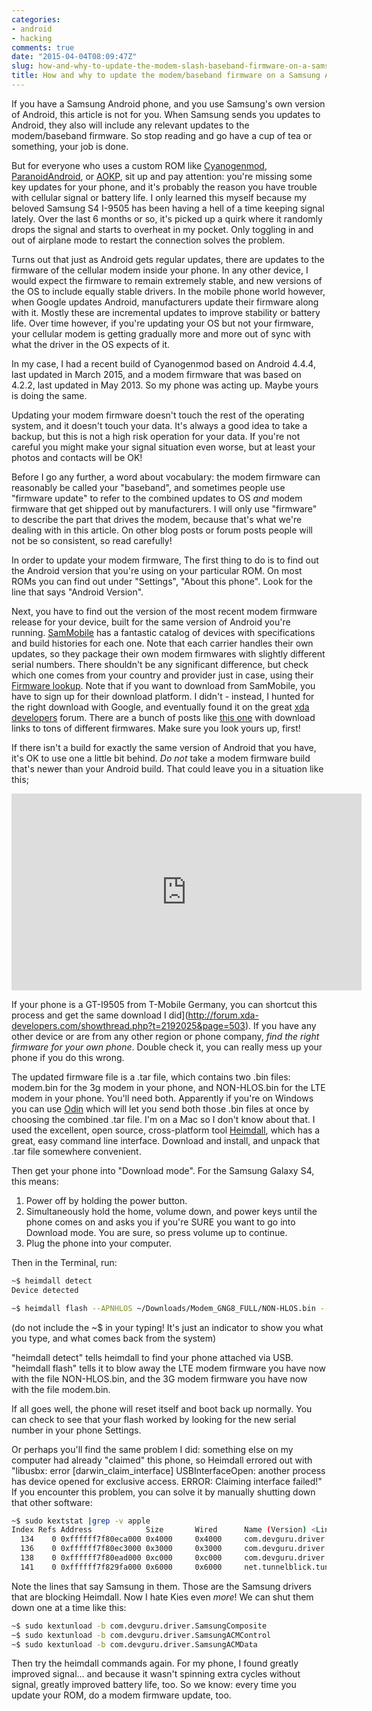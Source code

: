 ```yaml
---
categories:
- android
- hacking
comments: true
date: "2015-04-04T08:09:47Z"
slug: how-and-why-to-update-the-modem-slash-baseband-firmware-on-a-samsung-phone
title: How and why to update the modem/baseband firmware on a Samsung Android phone
---
```

If you have a Samsung Android phone, and you use Samsung's own version of Android, this article is not for you. When Samsung sends you updates to Android, they also will include any relevant updates to the modem/baseband firmware. So stop reading and go have a cup of tea or something, your job is done.

But for everyone who uses a custom ROM like [Cyanogenmod](http://cyanogenmod.org), [ParanoidAndroid](http://www.paranoidandroid.co/), or [AOKP](http://www.aokp.co/), sit up and pay attention: you're missing some key updates for your phone, and it's probably the reason you have trouble with cellular signal or battery life. I only learned this myself because my beloved Samsung S4 I-9505 has been having a hell of a time keeping signal lately. Over the last 6 months or so, it's picked up a quirk where it randomly drops the signal and starts to overheat in my pocket. Only toggling in and out of airplane mode to restart the connection solves the problem.

Turns out that just as Android gets regular updates, there are updates to the firmware of the cellular modem inside your phone. In any other device, I would expect the firmware to remain extremely stable, and new versions of the OS to include equally stable drivers. In the mobile phone world however, when Google updates Android, manufacturers update their firmware along with it. Mostly these are incremental updates to improve stability or battery life. Over time however, if you're updating your OS but not your firmware, your cellular modem is getting gradually more and more out of sync with what the driver in the OS expects of it.

In my case, I had a recent build of Cyanogenmod based on Android 4.4.4, last updated in March 2015, and a modem firmware that was based on 4.2.2, last updated in May 2013. So my phone was acting up. Maybe yours is doing the same.

Updating your modem firmware doesn't touch the rest of the operating system, and it doesn't touch your data. It's always a good idea to take a backup, but this is not a high risk operation for your data. If you're not careful you might make your signal situation even worse, but at least your photos and contacts will be OK!

Before I go any further, a word about vocabulary: the modem firmware can reasonably be called your "baseband", and sometimes people use "firmware update" to refer to the combined updates to OS _and_ modem firmware that get shipped out by manufacturers. I will only use "firmware" to describe the part that drives the modem, because that's what we're dealing with in this article. On other blog posts or forum posts people will not be so consistent, so read carefully!

In order to update your modem firmware, The first thing to do is to find out the Android version that you're using on your particular ROM. On most ROMs you can find out under "Settings", "About this phone". Look for the line that says "Android Version". 

Next, you have to find out the version of the most recent modem firmware release for your device, built for the same version of Android you're running. [SamMobile](http://www.sammobile.com/devices/) has a fantastic catalog of devices with specifications and build histories for each one. Note that each carrier handles their own updates, so they package their own modem firmwares with slightly different serial numbers. There shouldn't be any significant difference, but check which one comes from your country and provider just in case, using their [Firmware lookup](http://www.sammobile.com/firmwares/). Note that if you want to download from SamMobile, you have to sign up for their download platform. I didn't - instead, I hunted for the right download with Google, and eventually found it on the great [xda developers](http://forum.xda-developers.com) forum. There are a bunch of posts like [this one](http://forum.xda-developers.com/showpost.php?p=50965837) with download links to tons of different firmwares. Make sure you look yours up, first!

If there isn't a build for exactly the same version of Android that you have, it's OK to use one a little bit behind. *Do not* take a modem firmware build that's newer than your Android build. That could leave you in a situation like this;

<iframe width="560" height="315" src="https://www.youtube.com/embed/gVx4OOcIRXg" frameborder="0" allowfullscreen></iframe>

If your phone is a GT-I9505 from T-Mobile Germany, you can shortcut this process and get the same download I did](http://forum.xda-developers.com/showthread.php?t=2192025&page=503). If you have any other device or are from any other region or phone company, *find the right firmware for your own phone*. Double check it, you can really mess up your phone if you do this wrong.

The updated firmware file is a .tar file, which contains two .bin files: modem.bin for the 3g modem in your phone, and NON-HLOS.bin for the LTE modem in your phone. You'll need both. Apparently if you're on Windows you can use [Odin](http://www.downloadodin.info/) which will let you send both those .bin files at once by choosing the combined .tar file. I'm on a Mac so I don't know about that. I used the excellent, open source, cross-platform tool [Heimdall](http://glassechidna.com.au/heimdall/), which has a great, easy command line interface. Download and install, and unpack that .tar file somewhere convenient. 

Then get your phone into "Download mode". For the Samsung Galaxy S4, this means:

1) Power off by holding the power button.
2) Simultaneously hold the home, volume down, and power keys until the phone comes on and asks you if you're SURE you want to go into Download mode. You are sure, so press volume up to continue.
3) Plug the phone into your computer.

Then in the Terminal, run:

``` bash
~$ heimdall detect
Device detected

~$ heimdall flash --APNHLOS ~/Downloads/Modem_GNG8_FULL/NON-HLOS.bin --MDM ~/Downloads/Modem_GNG8_FULL/modem.bin
```
(do not include the ~$ in your typing! It's just an indicator to show you what you type, and what comes back from the system)

"heimdall detect" tells heimdall to find your phone attached via USB. "heimdall flash" tells it to blow away the LTE modem firmware you have now with the file NON-HLOS.bin, and the 3G modem firmware you have now with the file modem.bin.

If all goes well, the phone will reset itself and boot back up normally. You can check to see that your flash worked by looking for the new serial number in your phone Settings. 

Or perhaps you'll find the same problem I did: something else on my computer had already "claimed" this phone, so Heimdall errored out with "libusbx: error [darwin_claim_interface] USBInterfaceOpen: another process has device opened for exclusive access. ERROR: Claiming interface failed!" If you encounter this problem, you can solve it by manually shutting down that other software:

``` bash
~$ sudo kextstat |grep -v apple
Index Refs Address            Size       Wired      Name (Version) <Linked Against>
  134    0 0xffffff7f80eca000 0x4000     0x4000     com.devguru.driver.SamsungComposite (1.4.25) <38 4 3>
  136    0 0xffffff7f80ec3000 0x3000     0x3000     com.devguru.driver.SamsungACMControl (1.4.25) <38 4 3>
  138    0 0xffffff7f80ead000 0xc000     0xc000     com.devguru.driver.SamsungACMData (1.4.25) <84 38 5 4 3>
  141    0 0xffffff7f829fa000 0x6000     0x6000     net.tunnelblick.tun (1.0) <7 5 4 1>
```
Note the lines that say Samsung in them. Those are the Samsung drivers that are blocking Heimdall. Now I hate Kies even _more_! We can shut them down one at a time like this:

``` bash
~$ sudo kextunload -b com.devguru.driver.SamsungComposite
~$ sudo kextunload -b com.devguru.driver.SamsungACMControl
~$ sudo kextunload -b com.devguru.driver.SamsungACMData
```

Then try the heimdall commands again. For my phone, I found greatly improved signal... and because it wasn't spinning extra cycles without signal, greatly improved battery life, too. So we know: every time you update your ROM, do a modem firmware update, too.
